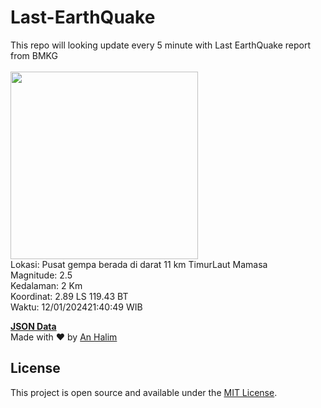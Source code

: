# Last-EarthQuake
This repo will looking update every 5 minute with Last EarthQuake report from BMKG
<br>
<br>
<img src="https://static.bmkg.go.id/20240112214049.mmi.jpg" width="300"/>
<br>
Lokasi: Pusat gempa berada di darat 11 km TimurLaut Mamasa <br>
Magnitude: 2.5 <br>
Kedalaman: 2 Km <br>
Koordinat: 2.89 LS 119.43 BT <br>
Waktu: 12/01/202421:40:49 WIB <br>

<a href="./data/data.json">**JSON Data**</a>
<br>
Made with ❤️ by <a href="https://github.com/an-halim">An Halim</a>
## License

This project is open source and available under the [MIT License](LICENSE).
